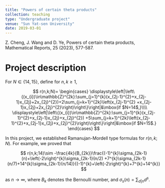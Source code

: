```yaml
---
title: "Powers of certain theta products"
collection: teaching
type: "Undergraduate project"
venue: "Sun Yat-sen University"
date: 2019-03-01
---
```


Z. Cheng, J. Wang and D. Ye, Powers of certain theta products, Mathematical Reports, 25 (2023), 577-587.

Project description
===
For $N\in\{14,15\}$, define for $n,k\geq1$,

$$
r(n,k;N)=
\begin{cases}
\displaystyle\left|\left\{(x_{i})\in\mathbb{Z}^{2k}:\sum_{j=1}^{k}(x_{2j-1}^{2}+x_{2j-1}x_{2j}+2x_{2j}^{2})+2\sum_{j=k+1}^{2k}\left(x_{2j-1}^{2}
+x_{2j-1}x_{2j}+2x_{2j}^{2}\right)\right\}\right|&\mbox{if $N=14$,}\\\\
\displaystyle\left|\left\{(x_{i})\in\mathbb{Z}^{2k}:\sum_{j=1}^{k}(x_{2j-1}^{2}+x_{2j-1}x_{2j}+x_{2j}^{2})
+5\sum_{j=k+1}^{2k}\left(x_{2j-1}^{2}+x_{2j-1}x_{2j}+x_{2j}^{2}\right)\right\}\right|&\mbox{if $N=15$.}
\end{cases}
$$

In this project, we established Ramanujan-Mordell type formulas for $r(n,k;N)$. For example, we proved that

$$
r(n,k;14)\sim -\frac{4k}{B_{2k}}\frac{(-1)^{k}\sigma_{2k-1}(n)+\left(-2\right)^{k}\sigma_{2k-1}(n/2)
+7^{k}\sigma_{2k-1}(n/7)+14^{k}\sigma_{2k-1}(n/14)}{(-1)^{k}+\left(-2\right)^{k}+7^{k}+14^{k}}
$$

as $n\to\infty$, where $B_{k}$ denotes the Bernoulli number, and $\sigma_{s}(n)=\sum_{d|n}d^{s}$.

